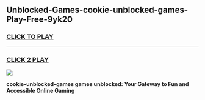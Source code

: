 
## Unblocked-Games-cookie-unblocked-games-Play-Free-9yk20
<h3>
<a href="https://premium76.site?title=cookie-unblocked-games&ref=10A">CLICK TO PLAY</a></h3>
<hr>

<h3>
<a href="https://premium76.site?title=cookie-unblocked-games&ref=10A">CLICK 2 PLAY</a>
  
</h3>

<a href="https://premium76.site?title=cookie-unblocked-games&ref=10A"><img src="https://clearcache.store/games.png"></a>


**cookie-unblocked-games games unblocked: Your Gateway to Fun and Accessible Online Gaming**
